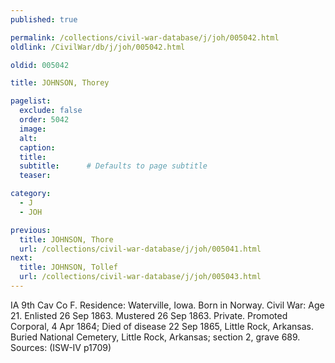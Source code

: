 ```yaml
---
published: true

permalink: /collections/civil-war-database/j/joh/005042.html
oldlink: /CivilWar/db/j/joh/005042.html

oldid: 005042

title: JOHNSON, Thorey

pagelist:
  exclude: false
  order: 5042
  image: 
  alt:
  caption:
  title:
  subtitle:      # Defaults to page subtitle
  teaser:

category: 
  - J 
  - JOH

previous:
  title: JOHNSON, Thore
  url: /collections/civil-war-database/j/joh/005041.html  
next:
  title: JOHNSON, Tollef
  url: /collections/civil-war-database/j/joh/005043.html   
---
```

IA 9th Cav Co F. Residence: Waterville, Iowa. Born in Norway. Civil War: Age 21. Enlisted 26 Sep 1863. Mustered 26 Sep 1863. Private. Promoted Corporal, 4 Apr 1864; Died of disease 22 Sep 1865, Little Rock, Arkansas. Buried National Cemetery, Little Rock, Arkansas; section 2, grave 689. Sources: (ISW-IV p1709)